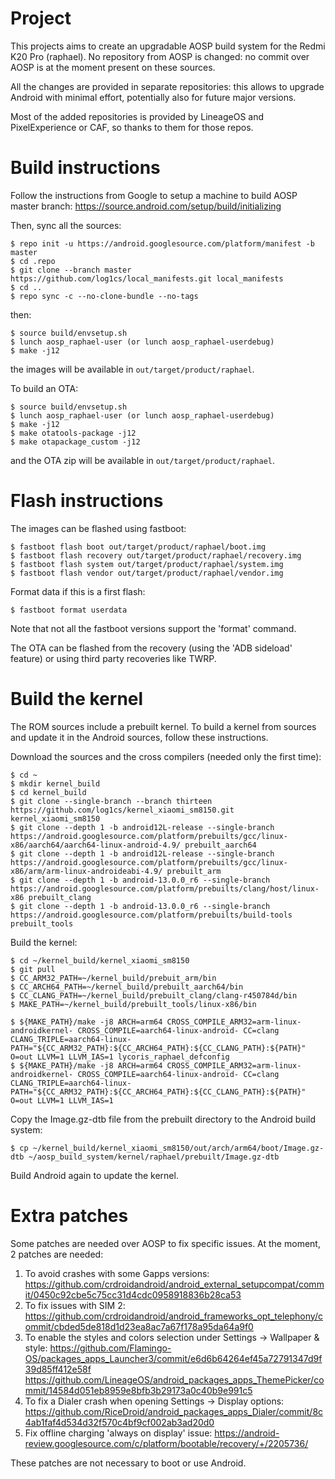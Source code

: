 # Project

This projects aims to create an upgradable AOSP build system for the Redmi K20 Pro (raphael).
No repository from AOSP is changed: no commit over AOSP is at the moment present on these sources.

All the changes are provided in separate repositories: this allows to upgrade Android with minimal effort, potentially also for future major versions.

Most of the added repositories is provided by LineageOS and PixelExperience or CAF, so thanks to them for those repos.

# Build instructions
Follow the instructions from Google to setup a machine to build AOSP master branch:
https://source.android.com/setup/build/initializing

Then, sync all the sources:
```
$ repo init -u https://android.googlesource.com/platform/manifest -b master
$ cd .repo
$ git clone --branch master https://github.com/log1cs/local_manifests.git local_manifests
$ cd ..
$ repo sync -c --no-clone-bundle --no-tags
```
then:
```
$ source build/envsetup.sh
$ lunch aosp_raphael-user (or lunch aosp_raphael-userdebug)
$ make -j12
```
the images will be available in `out/target/product/raphael`.

To build an OTA:
```
$ source build/envsetup.sh
$ lunch aosp_raphael-user (or lunch aosp_raphael-userdebug)
$ make -j12
$ make otatools-package -j12
$ make otapackage_custom -j12
```
and the OTA zip will be available in `out/target/product/raphael`.

# Flash instructions
The images can be flashed using fastboot:
```
$ fastboot flash boot out/target/product/raphael/boot.img
$ fastboot flash recovery out/target/product/raphael/recovery.img
$ fastboot flash system out/target/product/raphael/system.img
$ fastboot flash vendor out/target/product/raphael/vendor.img
```
Format data if this is a first flash:
```
$ fastboot format userdata
```
Note that not all the fastboot versions support the 'format' command.

The OTA can be flashed from the recovery (using the 'ADB sideload' feature) or using third party recoveries like TWRP.

# Build the kernel
The ROM sources include a prebuilt kernel. To build a kernel from sources and update it in the Android sources, follow these instructions.

Download the sources and the cross compilers (needed only the first time):
```
$ cd ~
$ mkdir kernel_build
$ cd kernel_build
$ git clone --single-branch --branch thirteen https://github.com/log1cs/kernel_xiaomi_sm8150.git kernel_xiaomi_sm8150
$ git clone --depth 1 -b android12L-release --single-branch https://android.googlesource.com/platform/prebuilts/gcc/linux-x86/aarch64/aarch64-linux-android-4.9/ prebuilt_aarch64
$ git clone --depth 1 -b android12L-release --single-branch https://android.googlesource.com/platform/prebuilts/gcc/linux-x86/arm/arm-linux-androideabi-4.9/ prebuilt_arm
$ git clone --depth 1 -b android-13.0.0_r6 --single-branch https://android.googlesource.com/platform/prebuilts/clang/host/linux-x86 prebuilt_clang
$ git clone --depth 1 -b android-13.0.0_r6 --single-branch https://android.googlesource.com/platform/prebuilts/build-tools prebuilt_tools
```

Build the kernel:
```
$ cd ~/kernel_build/kernel_xiaomi_sm8150
$ git pull
$ CC_ARM32_PATH=~/kernel_build/prebuit_arm/bin
$ CC_ARCH64_PATH=~/kernel_build/prebuilt_aarch64/bin
$ CC_CLANG_PATH=~/kernel_build/prebuilt_clang/clang-r450784d/bin
$ MAKE_PATH=~/kernel_build/prebuilt_tools/linux-x86/bin

$ ${MAKE_PATH}/make -j8 ARCH=arm64 CROSS_COMPILE_ARM32=arm-linux-androidkernel- CROSS_COMPILE=aarch64-linux-android- CC=clang CLANG_TRIPLE=aarch64-linux- PATH="${CC_ARM32_PATH}:${CC_ARCH64_PATH}:${CC_CLANG_PATH}:${PATH}" O=out LLVM=1 LLVM_IAS=1 lycoris_raphael_defconfig
$ ${MAKE_PATH}/make -j8 ARCH=arm64 CROSS_COMPILE_ARM32=arm-linux-androidkernel- CROSS_COMPILE=aarch64-linux-android- CC=clang CLANG_TRIPLE=aarch64-linux- PATH="${CC_ARM32_PATH}:${CC_ARCH64_PATH}:${CC_CLANG_PATH}:${PATH}" O=out LLVM=1 LLVM_IAS=1
```
Copy the Image.gz-dtb file from the prebuilt directory to the Android build system:
```
$ cp ~/kernel_build/kernel_xiaomi_sm8150/out/arch/arm64/boot/Image.gz-dtb ~/aosp_build_system/kernel/raphael/prebuilt/Image.gz-dtb
```

Build Android again to update the kernel.

# Extra patches
Some patches are needed over AOSP to fix specific issues.
At the moment, 2 patches are needed:
1) To avoid crashes with some Gapps versions:
https://github.com/crdroidandroid/android_external_setupcompat/commit/0450c92cbe5c75cc31d4cdc0958918836b28ca53
2) To fix issues with SIM 2:
https://github.com/crdroidandroid/android_frameworks_opt_telephony/commit/cbded5de818d1d23ea8ac7a67f178a95da64a9f0
3) To enable the styles and colors selection under Settings -> Wallpaper & style:
https://github.com/Flamingo-OS/packages_apps_Launcher3/commit/e6d6b64264ef45a72791347d9f39d85ff412e58f
https://github.com/LineageOS/android_packages_apps_ThemePicker/commit/14584d051eb8959e8bfb3b29173a0c40b9e991c5
4) To fix a Dialer crash when opening Settings -> Display options:
https://github.com/RiceDroid/android_packages_apps_Dialer/commit/8c4ab1faf4d534d32f570c4bf9cf002ab3ad20d0
5) Fix offline charging 'always on display' issue:
https://android-review.googlesource.com/c/platform/bootable/recovery/+/2205736/

These patches are not necessary to boot or use Android.
